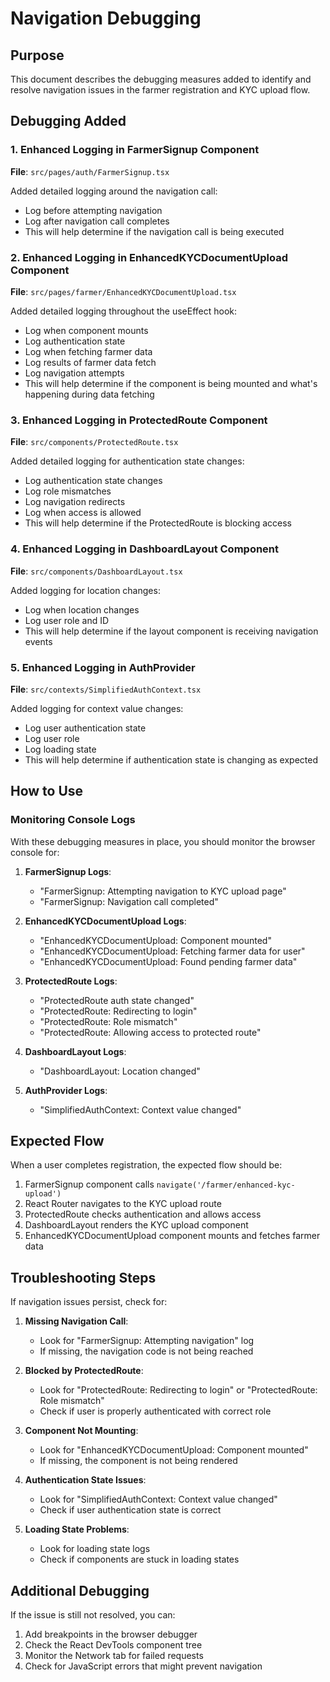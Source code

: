 # Navigation Debugging

## Purpose

This document describes the debugging measures added to identify and resolve navigation issues in the farmer registration and KYC upload flow.

## Debugging Added

### 1. Enhanced Logging in FarmerSignup Component

**File**: `src/pages/auth/FarmerSignup.tsx`

Added detailed logging around the navigation call:
- Log before attempting navigation
- Log after navigation call completes
- This will help determine if the navigation call is being executed

### 2. Enhanced Logging in EnhancedKYCDocumentUpload Component

**File**: `src/pages/farmer/EnhancedKYCDocumentUpload.tsx`

Added detailed logging throughout the useEffect hook:
- Log when component mounts
- Log authentication state
- Log when fetching farmer data
- Log results of farmer data fetch
- Log navigation attempts
- This will help determine if the component is being mounted and what's happening during data fetching

### 3. Enhanced Logging in ProtectedRoute Component

**File**: `src/components/ProtectedRoute.tsx`

Added detailed logging for authentication state changes:
- Log authentication state changes
- Log role mismatches
- Log navigation redirects
- Log when access is allowed
- This will help determine if the ProtectedRoute is blocking access

### 4. Enhanced Logging in DashboardLayout Component

**File**: `src/components/DashboardLayout.tsx`

Added logging for location changes:
- Log when location changes
- Log user role and ID
- This will help determine if the layout component is receiving navigation events

### 5. Enhanced Logging in AuthProvider

**File**: `src/contexts/SimplifiedAuthContext.tsx`

Added logging for context value changes:
- Log user authentication state
- Log user role
- Log loading state
- This will help determine if authentication state is changing as expected

## How to Use

### Monitoring Console Logs

With these debugging measures in place, you should monitor the browser console for:

1. **FarmerSignup Logs**:
   - "FarmerSignup: Attempting navigation to KYC upload page"
   - "FarmerSignup: Navigation call completed"

2. **EnhancedKYCDocumentUpload Logs**:
   - "EnhancedKYCDocumentUpload: Component mounted"
   - "EnhancedKYCDocumentUpload: Fetching farmer data for user"
   - "EnhancedKYCDocumentUpload: Found pending farmer data"

3. **ProtectedRoute Logs**:
   - "ProtectedRoute auth state changed"
   - "ProtectedRoute: Redirecting to login"
   - "ProtectedRoute: Role mismatch"
   - "ProtectedRoute: Allowing access to protected route"

4. **DashboardLayout Logs**:
   - "DashboardLayout: Location changed"

5. **AuthProvider Logs**:
   - "SimplifiedAuthContext: Context value changed"

## Expected Flow

When a user completes registration, the expected flow should be:

1. FarmerSignup component calls `navigate('/farmer/enhanced-kyc-upload')`
2. React Router navigates to the KYC upload route
3. ProtectedRoute checks authentication and allows access
4. DashboardLayout renders the KYC upload component
5. EnhancedKYCDocumentUpload component mounts and fetches farmer data

## Troubleshooting Steps

If navigation issues persist, check for:

1. **Missing Navigation Call**: 
   - Look for "FarmerSignup: Attempting navigation" log
   - If missing, the navigation code is not being reached

2. **Blocked by ProtectedRoute**:
   - Look for "ProtectedRoute: Redirecting to login" or "ProtectedRoute: Role mismatch"
   - Check if user is properly authenticated with correct role

3. **Component Not Mounting**:
   - Look for "EnhancedKYCDocumentUpload: Component mounted"
   - If missing, the component is not being rendered

4. **Authentication State Issues**:
   - Look for "SimplifiedAuthContext: Context value changed"
   - Check if user authentication state is correct

5. **Loading State Problems**:
   - Look for loading state logs
   - Check if components are stuck in loading states

## Additional Debugging

If the issue is still not resolved, you can:

1. Add breakpoints in the browser debugger
2. Check the React DevTools component tree
3. Monitor the Network tab for failed requests
4. Check for JavaScript errors that might prevent navigation